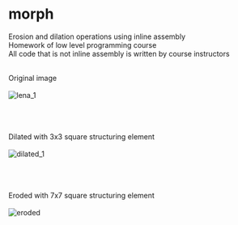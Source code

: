 # morph
Erosion and dilation operations using inline assembly <br />
Homework of low level programming course <br />
All code that is not inline assembly is written by course instructors <br /><br />

Original image <br /> <br />
![lena_1](https://user-images.githubusercontent.com/84722851/212545992-4555a63e-2b57-4546-87a5-c5250edc5b8c.png)

<br /> <br /> <br />
Dilated with 3x3 square structuring element <br /> <br />
![dilated_1](https://user-images.githubusercontent.com/84722851/212545707-40ff5a63-b8e8-4c28-9d23-07949c1dd342.png)

<br /> <br /> <br />
Eroded with 7x7 square structuring element <br /> <br />
![eroded](https://user-images.githubusercontent.com/84722851/212545714-8e5dc44f-28c4-4c7d-9e33-22d1a58f2442.png)
